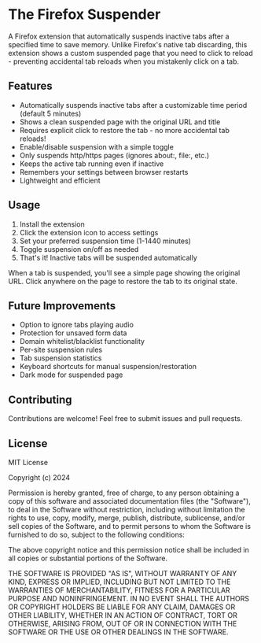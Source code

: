 # The Firefox Suspender

A Firefox extension that automatically suspends inactive tabs after a specified time to save memory. Unlike Firefox's native tab discarding, this extension shows a custom suspended page that you need to click to reload - preventing accidental tab reloads when you mistakenly click on a tab.

## Features

- Automatically suspends inactive tabs after a customizable time period (default 5 minutes)
- Shows a clean suspended page with the original URL and title
- Requires explicit click to restore the tab - no more accidental tab reloads!
- Enable/disable suspension with a simple toggle
- Only suspends http/https pages (ignores about:, file:, etc.)
- Keeps the active tab running even if inactive
- Remembers your settings between browser restarts
- Lightweight and efficient

## Usage

1. Install the extension
2. Click the extension icon to access settings
3. Set your preferred suspension time (1-1440 minutes)
4. Toggle suspension on/off as needed
5. That's it! Inactive tabs will be suspended automatically

When a tab is suspended, you'll see a simple page showing the original URL. Click anywhere on the page to restore the tab to its original state.

## Future Improvements

- Option to ignore tabs playing audio
- Protection for unsaved form data
- Domain whitelist/blacklist functionality
- Per-site suspension rules
- Tab suspension statistics
- Keyboard shortcuts for manual suspension/restoration
- Dark mode for suspended page

## Contributing

Contributions are welcome! Feel free to submit issues and pull requests.

## License

MIT License

Copyright (c) 2024

Permission is hereby granted, free of charge, to any person obtaining a copy
of this software and associated documentation files (the "Software"), to deal
in the Software without restriction, including without limitation the rights
to use, copy, modify, merge, publish, distribute, sublicense, and/or sell
copies of the Software, and to permit persons to whom the Software is
furnished to do so, subject to the following conditions:

The above copyright notice and this permission notice shall be included in all
copies or substantial portions of the Software.

THE SOFTWARE IS PROVIDED "AS IS", WITHOUT WARRANTY OF ANY KIND, EXPRESS OR
IMPLIED, INCLUDING BUT NOT LIMITED TO THE WARRANTIES OF MERCHANTABILITY,
FITNESS FOR A PARTICULAR PURPOSE AND NONINFRINGEMENT. IN NO EVENT SHALL THE
AUTHORS OR COPYRIGHT HOLDERS BE LIABLE FOR ANY CLAIM, DAMAGES OR OTHER
LIABILITY, WHETHER IN AN ACTION OF CONTRACT, TORT OR OTHERWISE, ARISING FROM,
OUT OF OR IN CONNECTION WITH THE SOFTWARE OR THE USE OR OTHER DEALINGS IN THE
SOFTWARE.
